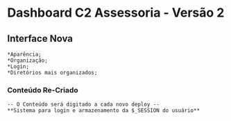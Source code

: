# Dashboard C2 Assessoria - Versão 2 #

## Interface Nova ##
    *Aparência;
    *Organização;
    *Login;
    *Diretórios mais organizados;

### Conteúdo Re-Criado ###
    -- O Conteúdo será digitado a cada novo deploy --
    **Sistema para login e armazenamento da $_SESSION do usuário**
    